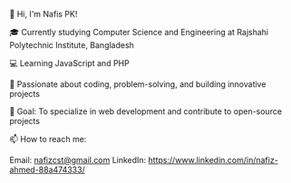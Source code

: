 👋 Hi, I'm Nafis PK!

🎓 Currently studying Computer Science and Engineering at Rajshahi Polytechnic Institute, Bangladesh

💻 Learning JavaScript and PHP

🌱 Passionate about coding, problem-solving, and building innovative projects

🎯 Goal: To specialize in web development and contribute to open-source projects

📫 How to reach me:

Email: nafizcst@gmail.com
LinkedIn: https://www.linkedin.com/in/nafiz-ahmed-88a474333/
<!---
nafizpk27/nafizpk27 is a ✨ special ✨ repository because its `README.md` (this file) appears on your GitHub profile.
You can click the Preview link to take a look at your changes.
--->
